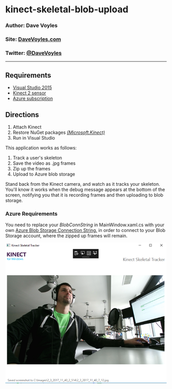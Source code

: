 # kinect-skeletal-blob-upload

### Author: Dave Voyles
### Site: [DaveVoyles.com](http://www.davevoyles.com)
### Twitter: [@DaveVoyles](http://www.Twitter.com/DaveVoyles)

--------------------------

## Requirements

- [Visual Studio 2015](https://www.visualstudio.com/downloads/)
- [Kinect 2 sensor](https://www.amazon.com/Microsoft-Kinect-for-Windows-V2/dp/B00KZIVEXO) 
- [Azure subscription](https://azure.microsoft.com/en-us/offers/ms-azr-0044p/)

## Directions

1. Attach Kinect 
2. Restore NuGet packages [*(Microsoft.Kinect)*](https://www.nuget.org/packages/Microsoft.Kinect/)
3. Run in Visual Studio

This application works as follows:

1. Track a user's skeleton
2. Save the video as .jpg frames
3. Zip up the frames
4. Upload to Azure blob storage

Stand back from the Kinect camera, and watch as it tracks your skeleton. You'll know it works when the debug message appears at the 
bottom of the screen, notifying you that it is recording frames and then uploading to blob storage. 


### Azure Requirements

You need to replace your *BlobConnString* in MainWindow.xaml.cs with your own 
[Azure Blob Storage Connection String.](https://docs.microsoft.com/en-us/azure/storage/storage-configure-connection-string)
in order to connect to your Blob Storage account, where the zipped up frames will remain. 

![alt tag](https://github.com/DaveVoyles/kinect-skeletal-blob-upload/blob/master/KinectApp/Images/KinectSkeletalTracker.PNG)
